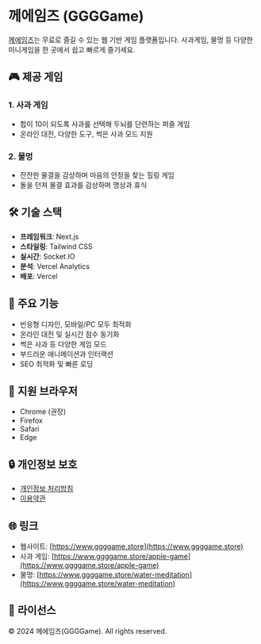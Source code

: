 # 께에임즈 (GGGGame)

[께에임즈](https://www.ggggame.store)는 무료로 즐길 수 있는 웹 기반 게임 플랫폼입니다. 사과게임, 물멍 등 다양한 미니게임을 한 곳에서 쉽고 빠르게 즐기세요.

## 🎮 제공 게임

### 1. 사과 게임
- 합이 10이 되도록 사과를 선택해 두뇌를 단련하는 퍼즐 게임
- 온라인 대전, 다양한 도구, 썩은 사과 모드 지원

### 2. 물멍
- 잔잔한 물결을 감상하며 마음의 안정을 찾는 힐링 게임
- 돌을 던져 물결 효과를 감상하며 명상과 휴식

## 🛠 기술 스택

- **프레임워크**: Next.js
- **스타일링**: Tailwind CSS
- **실시간**: Socket.IO
- **분석**: Vercel Analytics
- **배포**: Vercel

## 🌟 주요 기능

- 반응형 디자인, 모바일/PC 모두 최적화
- 온라인 대전 및 실시간 점수 동기화
- 썩은 사과 등 다양한 게임 모드
- 부드러운 애니메이션과 인터랙션
- SEO 최적화 및 빠른 로딩

## 📱 지원 브라우저

- Chrome (권장)
- Firefox
- Safari
- Edge

## 🔒 개인정보 보호

- [개인정보 처리방침](https://www.ggggame.store/privacy)
- [이용약관](https://www.ggggame.store/terms)

## 🌐 링크

- 웹사이트: [https://www.ggggame.store](https://www.ggggame.store)
- 사과 게임: [https://www.ggggame.store/apple-game](https://www.ggggame.store/apple-game)
- 물멍: [https://www.ggggame.store/water-meditation](https://www.ggggame.store/water-meditation)

## 📝 라이선스

© 2024 께에임즈(GGGGame). All rights reserved. 